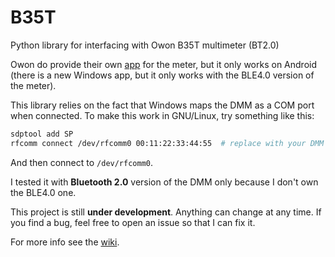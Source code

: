 # B35T
Python library for interfacing with Owon B35T multimeter (BT2.0)

Owon do provide their own [app](https://www.owon.com.hk/products_owon_3_5%7C6_digital_multimeter_with_bluetooth) for the meter, but it only works on Android (there is a new Windows app, but it only works with the BLE4.0 version of the meter).

This library relies on the fact that Windows maps the DMM as a COM port when connected.
To make this work in GNU/Linux, try something like this:
```sh
sdptool add SP
rfcomm connect /dev/rfcomm0 00:11:22:33:44:55  # replace with your DMM's address
```
And then connect to `/dev/rfcomm0`.

I tested it with **Bluetooth 2.0** version of the DMM only because I don't own the BLE4.0 one.

This project is still **under development**. Anything can change at any time. If you find a bug, feel free to open an issue so that I can fix it.

For more info see the [wiki](https://github.com/ondras12345/B35T/wiki).
